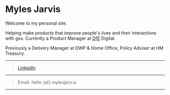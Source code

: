 # Myles Jarvis

Welcome to my personal site. 

Helping make products that improve people's lives and their interactions with gov. Currently a Product Manager at [DfE](https://www.gov.uk/government/organisations/department-for-education) Digital. 

Previously a Delivery Manager at DWP & Home Office, Policy Adviser at HM Treasury.

***

> [LinkedIn](https://www.linkedin.com/in/mylesjarvis/)

***

> Email: hello {at} mylesjarv.is

***



